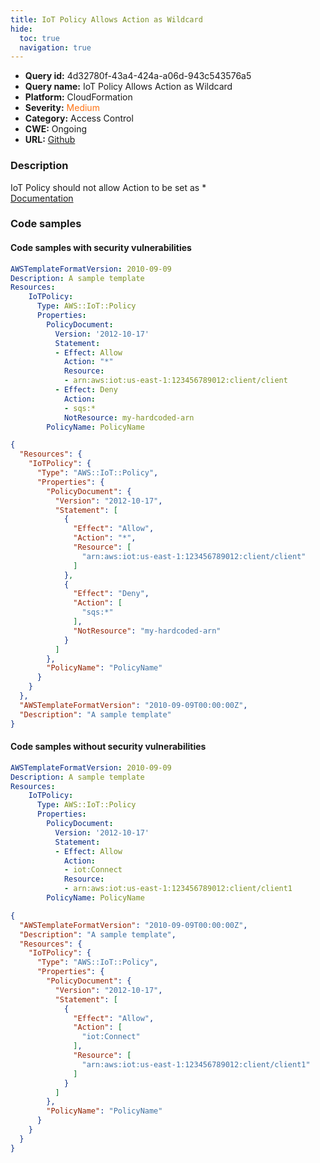 ```yaml
---
title: IoT Policy Allows Action as Wildcard
hide:
  toc: true
  navigation: true
---
```


<style>
  .highlight .hll {
    background-color: #ff171742;
  }
  .md-content {
    max-width: 1100px;
    margin: 0 auto;
  }
</style>

-   **Query id:** 4d32780f-43a4-424a-a06d-943c543576a5
-   **Query name:** IoT Policy Allows Action as Wildcard
-   **Platform:** CloudFormation
-   **Severity:** <span style="color:#ff7213">Medium</span>
-   **Category:** Access Control
-   **CWE:** Ongoing
-   **URL:** [Github](https://github.com/Checkmarx/kics/tree/master/assets/queries/cloudFormation/aws/iot_policy_allows_action_as_wildcard)

### Description
IoT Policy should not allow Action to be set as *<br>
[Documentation](https://docs.aws.amazon.com/AWSCloudFormation/latest/UserGuide/aws-resource-iot-policy.html)

### Code samples
#### Code samples with security vulnerabilities
```yaml title="Positive test num. 1 - yaml file" hl_lines="7"
AWSTemplateFormatVersion: 2010-09-09
Description: A sample template
Resources:
    IoTPolicy:
      Type: AWS::IoT::Policy
      Properties:
        PolicyDocument:
          Version: '2012-10-17'
          Statement:
          - Effect: Allow
            Action: "*"
            Resource:
            - arn:aws:iot:us-east-1:123456789012:client/client
          - Effect: Deny
            Action:
            - sqs:*
            NotResource: my-hardcoded-arn
        PolicyName: PolicyName

```
```json title="Positive test num. 2 - json file" hl_lines="6"
{
  "Resources": {
    "IoTPolicy": {
      "Type": "AWS::IoT::Policy",
      "Properties": {
        "PolicyDocument": {
          "Version": "2012-10-17",
          "Statement": [
            {
              "Effect": "Allow",
              "Action": "*",
              "Resource": [
                "arn:aws:iot:us-east-1:123456789012:client/client"
              ]
            },
            {
              "Effect": "Deny",
              "Action": [
                "sqs:*"
              ],
              "NotResource": "my-hardcoded-arn"
            }
          ]
        },
        "PolicyName": "PolicyName"
      }
    }
  },
  "AWSTemplateFormatVersion": "2010-09-09T00:00:00Z",
  "Description": "A sample template"
}

```


#### Code samples without security vulnerabilities
```yaml title="Negative test num. 1 - yaml file"
AWSTemplateFormatVersion: 2010-09-09
Description: A sample template
Resources:
    IoTPolicy:
      Type: AWS::IoT::Policy
      Properties:
        PolicyDocument:
          Version: '2012-10-17'
          Statement:
          - Effect: Allow
            Action:
            - iot:Connect
            Resource:
            - arn:aws:iot:us-east-1:123456789012:client/client1
        PolicyName: PolicyName

```
```json title="Negative test num. 2 - json file"
{
  "AWSTemplateFormatVersion": "2010-09-09T00:00:00Z",
  "Description": "A sample template",
  "Resources": {
    "IoTPolicy": {
      "Type": "AWS::IoT::Policy",
      "Properties": {
        "PolicyDocument": {
          "Version": "2012-10-17",
          "Statement": [
            {
              "Effect": "Allow",
              "Action": [
                "iot:Connect"
              ],
              "Resource": [
                "arn:aws:iot:us-east-1:123456789012:client/client1"
              ]
            }
          ]
        },
        "PolicyName": "PolicyName"
      }
    }
  }
}

```
